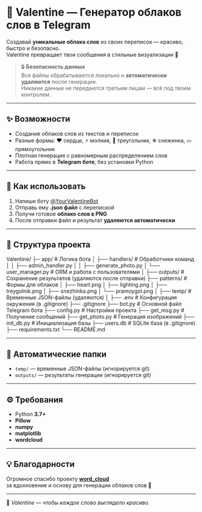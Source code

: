 # 💌 Valentine — Генератор облаков слов в Telegram

Создавай **уникальные облака слов** из своих переписок — красиво, быстро и безопасно.  
Valentine превращает твои сообщения в стильные визуализации 💫  

> 🔒 **Безопасность данных**  
> Все файлы обрабатываются локально и **автоматически удаляются** после генерации.  
> Никакие данные не передаются третьим лицам — всё под твоим контролем.

---

## ✨ Возможности

- Создание облаков слов из текстов и переписок  
- Разные формы: ❤️ сердце, ⚡ молния, 🔺 треугольник, ❄ снежинка, ▭ прямоугольник  
- Плотная генерация с равномерным распределением слов  
- Работа прямо в **Telegram боте**, без установки Python  

---

## 🚀 Как использовать

1. Напиши боту [@YourValentineBot](https://t.me/YourValentineBot)  
2. Отправь ему **.json файл** с перепиской  
3. Получи готовое **облако слов в PNG**  
4. После отправки файл и результат **удаляются автоматически**

---

## 🧩 Структура проекта

Valentine/
├─ app/                        # Логика бота
│   ├── handlers/              # Обработчики команд
│   │   ├── admin_handler.py
│   │   ├── generate_photo.py
│   └── user_manager.py        # ORM и работа с пользователями
│
├── outputs/                   # Сохранение результатов (удаляются после отправки)
├── patterns/                  # Формы для облаков
│   ├── heart.png
│   ├── lighting.png
│   ├── treygolnik.png
│   ├── snezhinka.png
│   └── pramoygol.png
│
├── temp/                      # Временные JSON-файлы (удаляются)
│
├── .env                       # Конфигурация окружения (в .gitignore)
├── .gitignore
├── bot.py                     # Основной файл Telegram бота
├── config.py                  # Настройки проекта
├── get_msg.py                 # Получение сообщений
├── get_photo.py               # Генерация изображений
├── init_db.py                 # Инициализация базы
├── users.db                   # SQLite база (в .gitignore)
├── requirements.txt
└── README.md

---

## 📂 Автоматические папки

- `temp/` — временные JSON-файлы (игнорируется git)  
- `outputs/` — результаты генерации (игнорируется git)  

---

## ⚙️ Требования

- Python **3.7+**  
- **Pillow**  
- **numpy**  
- **matplotlib**  
- **wordcloud**

---

## 💡 Благодарности

Огромное спасибо проекту [**word_cloud**](https://github.com/amueller/word_cloud)  
за вдохновение и основу для генерации облаков слов 🙏

---

💖 *Valentine — чтобы каждое слово выглядело красиво.*
